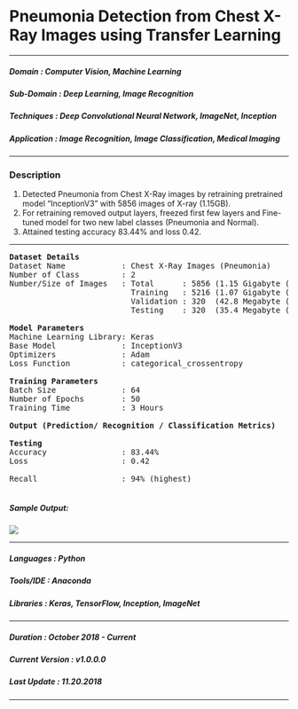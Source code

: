 # Pneumonia Detection from Chest X-Ray Images using Transfer Learning                                          
*************************************************************************************************************************************
##### Domain             : Computer Vision, Machine Learning
##### Sub-Domain         : Deep Learning, Image Recognition
##### Techniques         : Deep Convolutional Neural Network, ImageNet, Inception
##### Application        : Image Recognition, Image Classification, Medical Imaging
*************************************************************************************************************************************
### Description
1. Detected Pneumonia from Chest X-Ray images by retraining pretrained model “InceptionV3” with 5856 images of X-ray (1.15GB).
2. For retraining removed output layers, freezed first few layers and Fine-tuned model for two new label classes (Pneumonia and Normal).
3. Attained testing accuracy 83.44% and loss 0.42.
*************************************************************************************************************************************
<pre>
<b>Dataset Details</b>
Dataset Name            : Chest X-Ray Images (Pneumonia)
Number of Class         : 2
Number/Size of Images   : Total      : 5856 (1.15 Gigabyte (GB))
                          Training   : 5216 (1.07 Gigabyte (GB))
                          Validation : 320  (42.8 Megabyte (MB))
                          Testing    : 320  (35.4 Megabyte (MB))

<b>Model Parameters</b>
Machine Learning Library: Keras
Base Model              : InceptionV3
Optimizers              : Adam
Loss Function           : categorical_crossentropy

<b>Training Parameters</b>
Batch Size              : 64
Number of Epochs        : 50
Training Time           : 3 Hours

<b>Output (Prediction/ Recognition / Classification Metrics)</b>
<!--<b>Validation</b>-->
<b>Testing</b>
Accuracy                : 83.44%
Loss                    : 0.42
<!--Precision               : -->
Recall                  : 94% (highest)
<!--Specificity             : -->
</pre>

##### Sample Output: 
<kbd>
<img src=https://github.com/anjanatiha/Detection-of-Pneumonia-from-Chest-X-Ray-Images/blob/master/demo/sample/sample.png>
</kbd>

*************************************************************************************************************************************
##### Languages   : Python
##### Tools/IDE   : Anaconda
##### Libraries   : Keras, TensorFlow, Inception, ImageNet
*************************************************************************************************************************************
##### Duration   : October 2018 - Current
##### Current Version  : v1.0.0.0
##### Last Update      : 11.20.2018
*************************************************************************************************************************************


